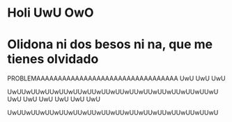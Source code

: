 # Holi UwU OwO

# Olidona ni dos besos ni na, que me tienes olvidado

PROBLEMAAAAAAAAAAAAAAAAAAAAAAAAAAAAAAAAA
UwU
UwU
UwU

UwUUwUUwUUwUUwUUwUUwUUwUUwUUwUUwUUwUUwUUwUUwU
UwU
UwU
UwU
UwU
UwU
UwU

UwUUwUUwUUwUUwUUwUUwUUwUUwUUwUUwUUwUUwUUwUUwU

